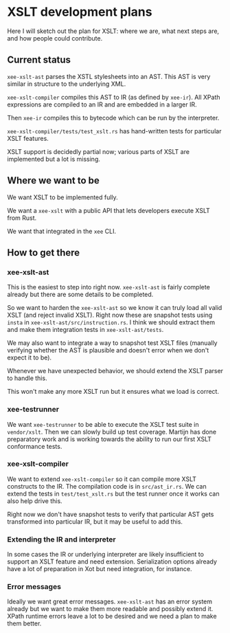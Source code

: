 # XSLT development plans

Here I will sketch out the plan for XSLT: where we are, what next steps
are, and how people could contribute.

## Current status

`xee-xslt-ast` parses the XSTL stylesheets into an AST. This AST is
very similar in structure to the underlying XML.

`xee-xslt-compiler` compiles this AST to IR (as defined by `xee-ir`).
All XPath expressions are compiled to an IR and are embedded in a larger IR.

Then `xee-ir` compiles this to bytecode which can be run by the interpreter.

`xee-xslt-compiler/tests/test_xslt.rs` has hand-written tests for particular
XSLT features.

XSLT support is decidedly partial now; various parts of XSLT are implemented
but a lot is missing.

## Where we want to be

We want XSLT to be implemented fully.

We want a `xee-xslt` with a public API that lets developers execute XSLT from
Rust.

We want that integrated in the `xee` CLI.

## How to get there

### xee-xslt-ast

This is the easiest to step into right now. `xee-xslt-ast` is fairly complete
already but there are some details to be completed.

So we want to harden the `xee-xslt-ast` so we know it can truly load all valid
XSLT (and reject invalid XSLT). Right now these are snapshot tests using
`insta` in `xee-xslt-ast/src/instruction.rs`. I think we should extract them
and make them integration tests in `xee-xslt-ast/tests`.

We may also want to integrate a way to snapshot test XSLT files (manually
verifying whether the AST is plausible and doesn't error when we don't expect
it to be).

Whenever we have unexpected behavior, we should extend the XSLT parser to
handle this.

This won't make any more XSLT run but it ensures what we load is correct.

### xee-testrunner

We want `xee-testrunner` to be able to execute the XSLT test suite in
`vendor/xslt`. Then we can slowly build up test coverage. Martijn has done
preparatory work and is working towards the ability to run our first XSLT
conformance tests.

### xee-xslt-compiler

We want to extend `xee-xslt-compiler` so it can compile more XSLT constructs to
the IR. The compilation code is in `src/ast_ir.rs`. We can extend the tests in
`test/test_xslt.rs` but the test runner once it works can also help drive this.

Right now we don't have snapshot tests to verify that particular AST gets
transformed into particular IR, but it may be useful to add this.

### Extending the IR and interpreter

In some cases the IR or underlying interpreter are likely insufficient to
support an XSLT feature and need extension. Serialization options already have
a lot of preparation in Xot but need integration, for instance.

### Error messages

Ideally we want great error messages. `xee-xslt-ast` has an error system
already but we want to make them more readable and possibly extend it. XPath
runtime errors leave a lot to be desired and we need a plan to make them
better.
